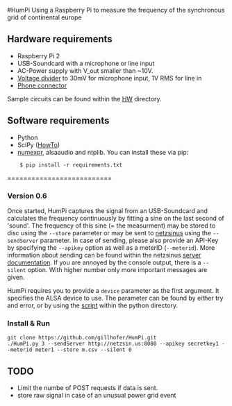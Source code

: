 #HumPi
Using a Raspberry Pi to measure the frequency of the synchronous grid of continental europe

## Hardware requirements
* Raspberry Pi 2
* USB-Soundcard with a microphone or line input
* AC-Power supply with V_out smaller than ~10V.
* [Voltage divider](https://en.wikipedia.org/wiki/Voltage_divider) to
	30mV for microphone input, 1V RMS for line in
* [Phone connector](https://en.wikipedia.org/wiki/Phone_connector_%28audio%29)

Sample circuits can be found within the [HW](https://github.com/gillhofer/HumPi/tree/master/HW) directory. 

## Software requirements
* Python
* SciPy ([HowTo](http://wyolum.com/numpyscipymatplotlib-on-raspberry-pi/))
* [numexpr](https://github.com/pydata/numexpr), alsaaudio and ntplib. You can install these via pip:
````
    $ pip install -r requirements.txt
````
==========================

### Version 0.6

Once started, HumPi captures the signal from an USB-Soundcard and calculates the frequency continuously by fitting a sine on the last second of 'sound'. The frequency of this sine (= the measurment) may be stored to disc using the `--store` parameter or may be sent to [netzsinus](https://netzsin.us) using the `--sendServer` parameter. In case of sending, please also provide an API-Key by specifying the `--apikey` option as well as a meterID (`--meterid`). More information about sending can be found within the netzsinus [server documentation](https://github.com/netzsinus/defluxio-software/blob/master/README.md). If you are annoyed by the console output, there is a `--silent` option. With higher number only more important messages are given. 

HumPi requires you to provide a `device` parameter as the first argument. It specifies the ALSA device to use. The parameter can be found by either try and error, or by using the [script](https://github.com/gillhofer/HumPi/blob/master/python/findYourALSADevice.py) within the python directory.

### Install & Run
```
git clone https://github.com/gillhofer/HumPi.git
./HumPi.py 3 --sendServer http://netzsin.us:8080 --apikey secretkey1 --meterid meter1 --store m.csv --silent 0
```

## TODO
* Limit the numbe of POST requests if data is sent.
* store raw signal in case of an unusual power grid event


